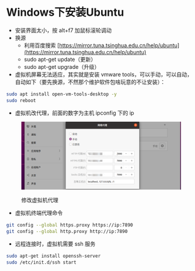 # Windows下安装Ubuntu

* 安装界面太小，按 alt+f7 加鼠标滚轮调动
* 换源
  * 利用百度搜索 [https://mirror.tuna.tsinghua.edu.cn/help/ubuntu](https://mirror.tuna.tsinghua.edu.cn/help/ubuntu)
  * sudo apt-get update（更新）
  * sudo apt-get upgrade（升级）
* 虚拟机屏幕无法适应，其实就是安装 vmware tools，可以手动，可以自动，自动如下（要先换源，不然那个维护软件包啥玩意的不让安装）：

```bash
sudo apt install open-vm-tools-desktop -y
sudo reboot
```

* 虚拟机改代理，前面的数字为主机 ipconfig 下的 ip

<figure><img src="../.gitbook/assets/image-20221130190231790.png" alt=""><figcaption><p>修改虚拟机代理</p></figcaption></figure>

* 虚拟机终端代理命令

```bash
git config --global https.proxy https://ip:7890
git config --global http.proxy http://ip:7890
```

* 远程连接时，虚拟机需要 ssh 服务

```bash
sudo apt-get install openssh-server
sudo /etc/init.d/ssh start
```

